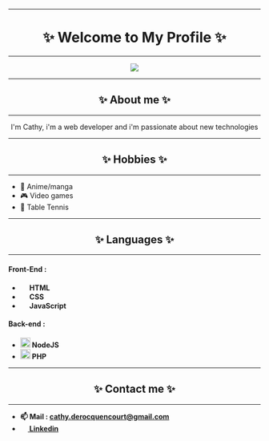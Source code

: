 <hr>
<h1 align="center"><strong> ✨ Welcome to My Profile ✨</strong></h1>
<hr>
<p align="center">
<img src="https://i.pinimg.com/originals/83/1e/00/831e006f229fb7c51763fdb35b08a40b.gif">
</p>
<hr>
<h2 align="center"><strong>✨ About me ✨</strong></h2>
<hr>

<p align="center">
I'm Cathy, i'm a web developer and i'm passionate about new technologies
</p>



<hr>
<h2 align="center"><strong> ✨ Hobbies ✨ </strong></h2>
<hr>

- 🤞 Anime/manga 
- 🎮 Video games 
- 🏓 Table Tennis 

<hr>


<h2 align="center"><strong><strong> ✨ Languages ✨ </strong></h2>
<hr>


<h4><strong><strong><strong>Front-End :</strong></h4>

- <img width="15px" height="auto" src="https://user-images.githubusercontent.com/113167691/200582731-68d1165a-b2f9-4a73-b533-0617b1bf1601.png"> HTML
- <img width="15px" height="auto" src="https://user-images.githubusercontent.com/113167691/200583080-c6c93e79-772d-4a0b-b881-5e3c82496a70.png"> CSS 
- <img width="15px" height="auto" src="https://user-images.githubusercontent.com/113167691/200583189-e7bc834d-e4e1-4273-8d69-ee50d51e4d2e.png"> JavaScript
</p>
<p align="center">

<h4><strong><strong><strong>Back-end :</strong></h4>

- <img width="20px" height="auto" src="https://user-images.githubusercontent.com/113167691/200589618-e1876c62-af97-4131-b8f3-855970d9ee07.png"> NodeJS
- <img width="20px" height="auto" src="https://user-images.githubusercontent.com/113167691/200583365-e320c399-530f-40af-87d8-c3a5e1b8784a.png"> PHP
</p>

<hr>

<h2 align="center"><strong><strong>✨ Contact me ✨</strong></h2>
<hr>
<p align="center">

- 📫 Mail : cathy.derocquencourt@gmail.com
-  <a href="https://www.linkedin.com/in/cathy-derocquencourt-6b1313b8/"><img width="15px" height="auto" src="https://user-images.githubusercontent.com/113167691/200583736-b05fb444-e2eb-4328-b4d2-7b7278ee7e19.png"> Linkedin</a>

</p>






